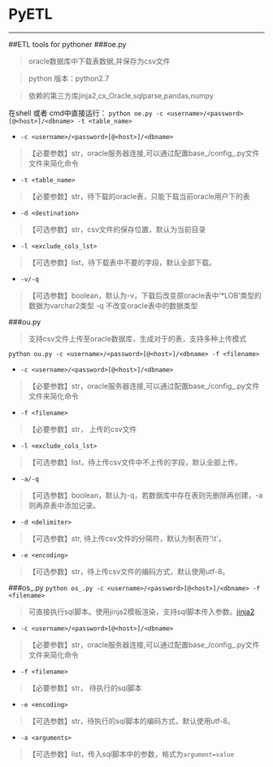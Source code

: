 # PyETL
***
##ETL tools for pythoner
###oe.py
>oracle数据库中下载表数据,并保存为csv文件

>python 版本：python2.7

>依赖的第三方库jinja2,cx_Oracle,sqlparse,pandas,numpy

在shell 或者 cmd中直接运行：
`python oe.py -c <username>/<password>[@<host>]/<dbname> -t <table_name>`

* `-c <username>/<password>[@<host>]/<dbname>` 
>【必要参数】str，oracle服务器连接,可以通过配置base_/config_.py文件文件来简化命令

* `-t <table_name>`
>【必要参数】str，待下载的oracle表，只能下载当前oracle用户下的表

* `-d <destination>`
>【可选参数】str，csv文件的保存位置，默认为当前目录

* `-l <exclude_cols_lst>`
>【可选参数】list，待下载表中不要的字段，默认全部下载。

* `-v/-q`
>【可选参数】boolean，默认为-v，下载后改变原oracle表中‘*LOB’类型的数据为varchar2类型
-q 不改变oracle表中的数据类型

###ou.py
>支持csv文件上传至oracle数据库，生成对于的表，支持多种上传模式

`python ou.py -c <username>/<password>[@<host>]/<dbname> -f <filename>`

* `-c <username>/<password>[@<host>]/<dbname>`
>【必要参数】str，oracle服务器连接,可以通过配置base_/config_.py文件文件来简化命令

* `-f <filename>`
>【必要参数】str， 上传的csv文件

* `-l <exclude_cols_lst>`
>【可选参数】list，待上传csv文件中不上传的字段，默认全部上传。

* `-a/-q`
>【可选参数】boolean，默认为-q，若数据库中存在表则先删除再创建，-a则再原表中添加记录。

* `-d <delimiter>`
>【可选参数】str, 待上传csv文件的分隔符，默认为制表符'\t'。

* `-e <encoding>`
>【可选参数】str，待上传csv文件的编码方式，默认使用utf-8。

###os_.py
`python os_.py -c <username>/<password>[@<host>]/<dbname> -f <filename>`
>可直接执行sql脚本。使用jinja2模板渲染，支持sql脚本传入参数。<a href="http://docs.jinkan.org/docs/jinja2/" target="_blank">jinja2</a>

* `-c <username>/<password>[@<host>]/<dbname>`
>【必要参数】str，oracle服务器连接,可以通过配置base_/config_.py文件文件来简化命令

* `-f <filename>`
>【必要参数】str， 待执行的sql脚本

* `-e <encoding>`
>【可选参数】str，待执行的sql脚本的编码方式，默认使用utf-8。

* `-a <arguments>`
>【可选参数】list，传入sql脚本中的参数，格式为`argument=value`
